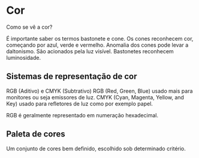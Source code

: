 # Cor
Como se vê a cor?

É importante saber os termos bastonete e cone. Os cones reconhecem cor, começando por azul, verde e vermelho. Anomalia dos cones pode levar a daltonismo. São acionados pela luz visível. Bastonetes reconhecem luminosidade.

## Sistemas de representação de cor
RGB (Aditivo) e CMYK (Subtrativo)
RGB (Red, Green, Blue) usado mais para monitores ou seja emissores de luz. CMYK (Cyan, Magenta, Yellow, and Key) usado para refletores de luz como por exemplo papel.

RGB é geralmente representado em numeração hexadecimal.

## Paleta de cores

Um conjunto de cores bem definido, escolhido sob determinado critério.